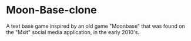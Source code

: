 # Moon-Base-clone
A text base game inspired by an old game "Moonbase" that was found on the "Mxit" social media application, in the early 2010's.
